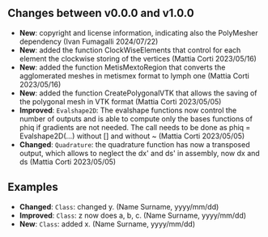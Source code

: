 ## Changes between v0.0.0 and v1.0.0
- **New**: copyright and license information, indicating also the PolyMesher dependency (Ivan Fumagalli 2024/07/22)
- **New**: added the function ClockWiseElements that control for each element the clockwise storing of the vertices (Mattia Corti 2023/05/16)
- **New**: added the function MetisMextoRegion that converts the agglomerated meshes in metismex format to lymph one (Mattia Corti 2023/05/16)
- **New**: added the function CreatePolygonalVTK that allows the saving of the polygonal mesh in VTK format (Mattia Corti 2023/05/05)
- **Improved**: `Evalshape2D`: The evalshape functions now control the number of outputs and is able to compute only the bases functions of phiq if gradients are not needed. The call needs to be done as phiq = Evalshape2D(...) without [] and without ~ (Mattia Corti 2023/05/05)
- **Changed**: `Quadrature`: the quadrature function has now a transposed output, which allows to neglect the dx' and ds' in assembly, now dx and ds (Mattia Corti 2023/05/05)

## Examples
- **Changed**: `Class`: changed y. (Name Surname, yyyy/mm/dd)
- **Improved**: `Class`: z now does a, b, c. (Name Surname, yyyy/mm/dd)
- **New**: `Class`: added x. (Name Surname, yyyy/mm/dd)

